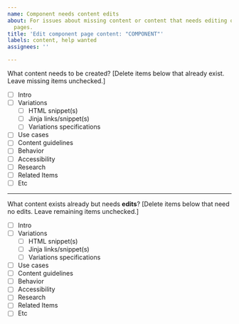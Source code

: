 ```yaml
---
name: Component needs content edits
about: For issues about missing content or content that needs editing on Components
  pages.
title: 'Edit component page content: "COMPONENT"'
labels: content, help wanted
assignees: ''

---
```


What content needs to be created?
[Delete items below that already exist. Leave missing items unchecked.]

- [ ] Intro
- [ ] Variations
   - [ ] HTML snippet(s)
   - [ ] Jinja links/snippet(s)
   - [ ] Variations specifications
- [ ] Use cases
- [ ] Content guidelines
- [ ] Behavior
- [ ] Accessibility
- [ ] Research
- [ ] Related Items
- [ ] Etc

---

What content exists already but needs **edits**?
[Delete items below that need no edits. Leave remaining items unchecked.]

- [ ] Intro
- [ ] Variations
   - [ ] HTML snippet(s)
   - [ ] Jinja links/snippet(s)
   - [ ] Variations specifications
- [ ] Use cases
- [ ] Content guidelines
- [ ] Behavior
- [ ] Accessibility
- [ ] Research
- [ ] Related Items
- [ ] Etc
